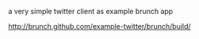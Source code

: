 a very simple twitter client as example brunch app

http://brunch.github.com/example-twitter/brunch/build/
